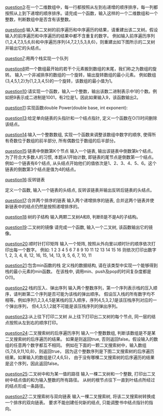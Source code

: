 [question3](https://github.com/wangchonglie/python_data_structures_and_algorithms/blob/master/剑指offer/question3.py):在一个二维数组中，每一行都按照从左到右递增的顺序排序，每一列都按照从上到下递增的顺序排序。请完成一个函数，输入这样的一个二维数组和一个整数，判断数组中是否含有该整数。

[question6](https://github.com/wangchonglie/python_data_structures_and_algorithms/blob/master/剑指offer/question6.py):输入某二叉树的前序遍历和中序遍历的结果，请重建出该二叉树。假设输入的前序遍历和中序遍历的结果中都不含重复的数字。
例如输入前序遍历序列{1,2,4,7,3,5,6,8}和中序遍历序列{4,7,2,1,5,3,8,6}，则重建出如下图所示的二叉树并输出它的头结点。

[question7](https://github.com/wangchonglie/python_data_structures_and_algorithms/blob/master/剑指offer/question7.py):用两个栈实现一个队列

[question8](https://github.com/wangchonglie/python_data_structures_and_algorithms/blob/master/剑指offer/question8.py)把一个数组最开始的若干个元素搬到数组的末尾，我们称之为数组的旋转。
输入一个非减排序的数组的一个旋转，输出旋转数组的最小元素。
例如数组{3,4,5,1,2}为{1,2,3,4,5}的一个旋转，该数组的最小值为1。

[question10](https://github.com/wangchonglie/python_data_structures_and_algorithms/blob/master/剑指offer/question10.py):请实现一个函数，输入一个整数，输出该数二进制表示中1的个数。例如把9表示成二进制是1001，有2位是1。因此如果输入9，该函数输出2。

[question11](https://github.com/wangchonglie/python_data_structures_and_algorithms/blob/master/剑指offer/question11.py):实现函数double Power(double base, int exponent):

[question13](https://github.com/wangchonglie/python_data_structures_and_algorithms/blob/master/剑指offer/question13.py):给定单向链表的头指针和一个结点指针, 定义一个函数在O(1)时间删除该结点。

[question14](https://github.com/wangchonglie/python_data_structures_and_algorithms/blob/master/剑指offer/question14.py):输入一个整数数组, 实现一个函数来调整该数组中数字的顺序, 使得所有奇数位于数组的前半部分, 所有偶数位于数组的后半部分。

[question15](https://github.com/wangchonglie/python_data_structures_and_algorithms/blob/master/剑指offer/question15.py):链表中倒数第K个节点
输入一个链表, 输出该链表中倒数第k个结点。为了符合大多数人的习惯, 本题从1开始计数, 即链表的尾节点是倒数第一个结点。
例如一个链表有6个结点, 从头结点开始他们的值依次是1、2、3、4、5、6。这个链表的倒数第3个结点是值为4的结点。

[question16](https://github.com/wangchonglie/python_data_structures_and_algorithms/blob/master/剑指offer/question16.py):反转链表

定义一个函数, 输入一个链表的头结点, 反转该链表并输出反转后链表的头结点。

[question17](https://github.com/wangchonglie/python_data_structures_and_algorithms/blob/master/剑指offer/question17.py):合并两个排序的链表
输入两个递增排序的链表, 合并这两个链表并使新链表中的结点仍然是按照递增排序的。

[question18](https://github.com/wangchonglie/python_data_structures_and_algorithms/blob/master/剑指offer/question18.py):树的子结构
输入两颗二叉树A和B, 判断B是不是A的子结构。

[question19](https://github.com/wangchonglie/python_data_structures_and_algorithms/blob/master/剑指offer/question19.py):二叉树的镜像
请完成一个函数, 输入一个二叉树, 该函数输出它的镜像。

[question20](https://github.com/wangchonglie/python_data_structures_and_algorithms/blob/master/剑指offer/question20.py):顺时针打印矩阵
输入一个矩阵, 按照从外向里以顺时针的顺序依次打印出每一个数字。
例如:
1   2   3   4
5   6   7   8
9   10  11  12
13  14  15  16
则依次打印出数字1, 2, 3, 4, 8, 12, 16, 15, 14, 13, 9, 5, 6, 7, 10, 11

[question21](https://github.com/wangchonglie/python_data_structures_and_algorithms/blob/master/剑指offer/question21.py):包含min函数的栈
定义栈的数据结构, 请在该类型中实现一个能够得到栈的最小元素的min函数。
在该栈中, 调用min、push及pop的时间复杂度都是O(1)。

[question22](https://github.com/wangchonglie/python_data_structures_and_algorithms/blob/master/剑指offer/question22.py):栈的压入、弹出序列
输入两个整数序列，第一个序列表示栈的压入顺序，请判断第二个序列是否可能为该栈的弹出顺序。
假设压入栈的所有数字均不相等。例如序列1,2,3,4,5是某栈的压入顺序，序列4,5,3,2,1是该压栈序列对应的一个弹出序列，
但4,3,5,1,2就不可能是该压栈序列的弹出序列。

[question23](https://github.com/wangchonglie/python_data_structures_and_algorithms/blob/master/剑指offer/question23.py):从上往下打印二叉树
从上往下打印出二叉树的每个节点, 同一层的结点按照从左到右的顺序打印。

[question24](https://github.com/wangchonglie/python_data_structures_and_algorithms/blob/master/剑指offer/question24.py):二叉搜索树的后序遍历序列
输入一个整数数组, 判断该数组是不是某二叉搜索树的后序遍历的结果。
如果是则返回true, 否则返回false。假设输入的数组的任意两个数字都互不相同。
例如在下面的一颗二叉搜索树中，输入数组{5,7,6,9,11,10,8}，则返回true，
因为这个整数序列是下图二叉搜索树的后序遍历结果。如果输入的数组是{7,4,6,5}，
由于没有哪棵二叉搜索树的后序遍历的结果是这个序列，因此返回false。

[question25](https://github.com/wangchonglie/python_data_structures_and_algorithms/blob/master/剑指offer/question25.py):二叉树中和为某一值的路径
输入一棵二叉树和一个整数, 打印出二叉树中结点值的和为输入整数的所有路径。
从树的根节点往下一直到叶结点所经过的结点形成一条路径。

[question27](https://github.com/wangchonglie/python_data_structures_and_algorithms/blob/master/剑指offer/question27.py):二叉搜索树与双向链表
输入一棵二叉搜索树, 将该二叉搜索树转换成一个排序的双向链表。
要求不能创建任何新的结点, 只能调整书中结点指针的指向。